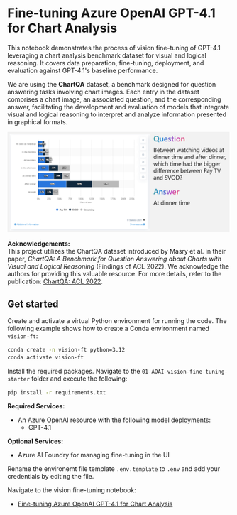 # Fine-tuning Azure OpenAI GPT-4.1 for Chart Analysis

This notebook demonstrates the process of vision fine-tuning of GPT-4.1 leveraging a chart analysis benchmark dataset for visual and logical reasoning. It covers data preparation, fine-tuning, deployment, and evaluation against GPT-4.1's baseline performance.

We are using the **ChartQA** dataset, a benchmark designed for question answering tasks involving chart images. Each entry in the dataset comprises a chart image, an associated question, and the corresponding answer, facilitating the development and evaluation of models that integrate visual and logical reasoning to interpret and analyze information presented in graphical formats.

<img src="qna.png" alt="Frame Samples" width="1000">

__Acknowledgements:__  
This project utilizes the ChartQA dataset introduced by Masry et al. in their paper, *ChartQA: A Benchmark for Question Answering about Charts with Visual and Logical Reasoning* (Findings of ACL 2022). We acknowledge the authors for providing this valuable resource. For more details, refer to the publication: [ChartQA: ACL 2022](https://aclanthology.org/2022.findings-acl.177).

## Get started

Create and activate a virtual Python environment for running the code.
The following example shows how to create a Conda environment named `vision-ft`:

```bash
conda create -n vision-ft python=3.12
conda activate vision-ft
```

Install the required packages. Navigate to the `01-AOAI-vision-fine-tuning-starter` folder and execute the following:

```bash
pip install -r requirements.txt
```

__Required Services:__
- An Azure OpenAI resource with the following model deployments:
   - GPT-4.1

__Optional Services:__
- Azure AI Foundry for managing fine-tuning in the UI

Rename the environemt file template `.env.template` to `.env` and add your credentials by editing the file.

Navigate to the vision fine-tuning notebook:

- [Fine-tuning Azure OpenAI GPT-4.1 for Chart Analysis](fine-tune-aoai-gpt4-1-for-chart-analysis.ipynb)
